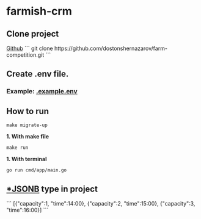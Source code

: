 # farmish-crm


<h2>Clone project</h2>
<a href="https://github.com/dostonshernazarov/farm-competition">Github</a>
```
git clone https://github.com/dostonshernazarov/farm-competition.git
```
<h2>Create .env file. </h2>
<h3>Example: <a href="./.env">.example.env</a> </h3>

<h2>How to run</h2>

```
make migrate-up
```

**1. With make file** <br>

```
make run
```

**1. With terminal** <br>

```
go run cmd/app/main.go
```

<h2><a href="https://www.postgresql.org/docs/current/datatype-json.html">*JSONB</a> type in project</h2>
```
[{"capacity":1, "time":14:00}, {"capacity":2, "time":15:00}, {"capacity":3, "time":16:00}]
```



